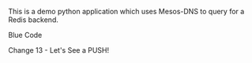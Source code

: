 This is a demo python  application which uses Mesos-DNS to query for a Redis backend.

Blue Code 

Change 13 - Let's See a PUSH!
